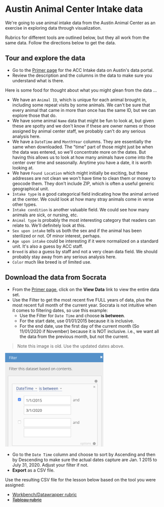# Austin Animal Center Intake data

We're going to use animal intake data from the Austin Animal Center as an exercise in exploring data through visualization.

Rubrics for different tools are outlined below, but they all work from the same data. Follow the directions below to get the data.

## Tour and explore the data

- Go to the [Primer page](https://data.austintexas.gov/Health-and-Community-Services/Austin-Animal-Center-Intakes/wter-evkm) for the ACC Intake data on Austin's data portal.
- Review the description and the columns in the data to make sure you understand what is there.

Here is some food for thought about what you might glean from the data ...

- We have an `Animal ID`, which is unique for each animal brought in, including some repeat visits by some animals. We can't be sure that every animal that came in more than once has the same ID, but we can explore those that do.
- We have some animal `Name` data that might be fun to look at, but given these are spotty and we don't know if these are owner names or those assigned by animal center staff, we probably can't do any serious analysis here.
- We have a `DateTime` and `MonthYear` columns. They are essentially the same when downloaded. The "time" part of those might just be when the data was entered, so we'll concentrate more on the dates. But having this allows us to look at how many animals have come into the center over time and seasonally. Anytime you have a date, it is worth looking at.
- We have `Found Location` which might initially be exciting, but these addresses are not clean we won't have time to clean them or money to geocode them. They don't include ZIP, which is often a useful generic geographical unit.
- `Intake type` is a good categorical field indicating how the animal arrived at the center. We could look at how many stray animals come in verse other types.
- `Intake condition` is another valuable field. We could see how many animals are sick, or nursing, etc.
- `Animal type` is probably the most interesting category that readers can relate to. We'll definitely look at this.
- `Sex upon intake` tells us both the sex and if the animal has been sterilized or not. Of minor interest, perhaps.
- `Age upon intake` could be interesting if it were normalized on a standard unit. It's also a guess by ACC staff.
- `Breed` is also a guess by staff and not a very clean data field. We should probably stay away from any serious analysis here.
- `Color` much like breed is of limited use.

## Download the data from Socrata

- From the [Primer page](https://data.austintexas.gov/Health-and-Community-Services/Austin-Animal-Center-Intakes/wter-evkm), click on the **View Data** link to view the entire data set.
- Use the Filter to get the most recent five FULL years of data, plus the most recent full month of the current year. Socrata is not intuitive when it comes to filtering dates, so use this example:
  - Use the Filter for `Date Time` and choose **is between**.
  - For the start date, use 01/01/2015 because it is inclusive.
  - For the end date, use the first day of the current month (So 11/01/2020 if November) because it is NOT inclusive. i.e., we want all the data from the previous month, but not the current.

> Note this image is old. Use the updated dates above.

<img src="img/filter-acc-data.png" width="320">

- Go to the `Date Time` column and choose to sort by Ascending and then by Descending to make sure the actual dates capture are Jan. 1 2015 to July 31, 2020. Adjust your filter if not.
- **Export** as a CSV file.

Use the resulting CSV file for the lesson below based on the tool you were assigned:

- [Workbench/Datawrapper rubric](rubric-wb-dw.md)
- ~~[Tableau rubric](rubric-tableau.md)~~
